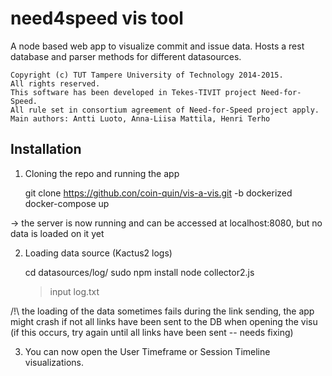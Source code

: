 need4speed vis tool
==========

A node based web app to visualize commit and issue data. Hosts a rest database and parser methods for different datasources.

    Copyright (c) TUT Tampere University of Technology 2014-2015.
    All rights reserved.
    This software has been developed in Tekes-TIVIT project Need-for-Speed.
    All rule set in consortium agreement of Need-for-Speed project apply.
    Main authors: Antti Luoto, Anna-Liisa Mattila, Henri Terho


Installation
-------------
1) Cloning the repo and running the app

    git clone https://github.con/coin-quin/vis-a-vis.git -b dockerized
    docker-compose up

-> the server is now running and can be accessed at localhost:8080, but no data is loaded on it yet

2) Loading data source (Kactus2 logs)

    cd datasources/log/
    sudo npm install
    node collector2.js
    > input log.txt


/!\ the loading of the data sometimes fails during the link sending, the app might crash if not all links have been sent to the DB when opening the visu (if this occurs, try again until all links have been sent -- needs fixing)

3) You can now open the User Timeframe or Session Timeline visualizations.